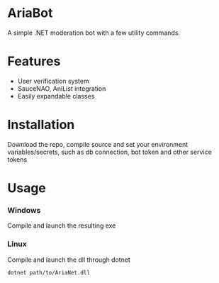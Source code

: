 # AriaBot
A simple .NET moderation bot with a few utility commands.

# Features
- User verification system
- SauceNAO, AniList integration
- Easily expandable classes

# Installation
Download the repo, compile source and set your environment variables/secrets, such as db connection, bot token and other service tokens

# Usage
### Windows
Compile and launch the resulting exe
### Linux
Compile and launch the dll through dotnet
```bash
dotnet path/to/AriaNet.dll
```

